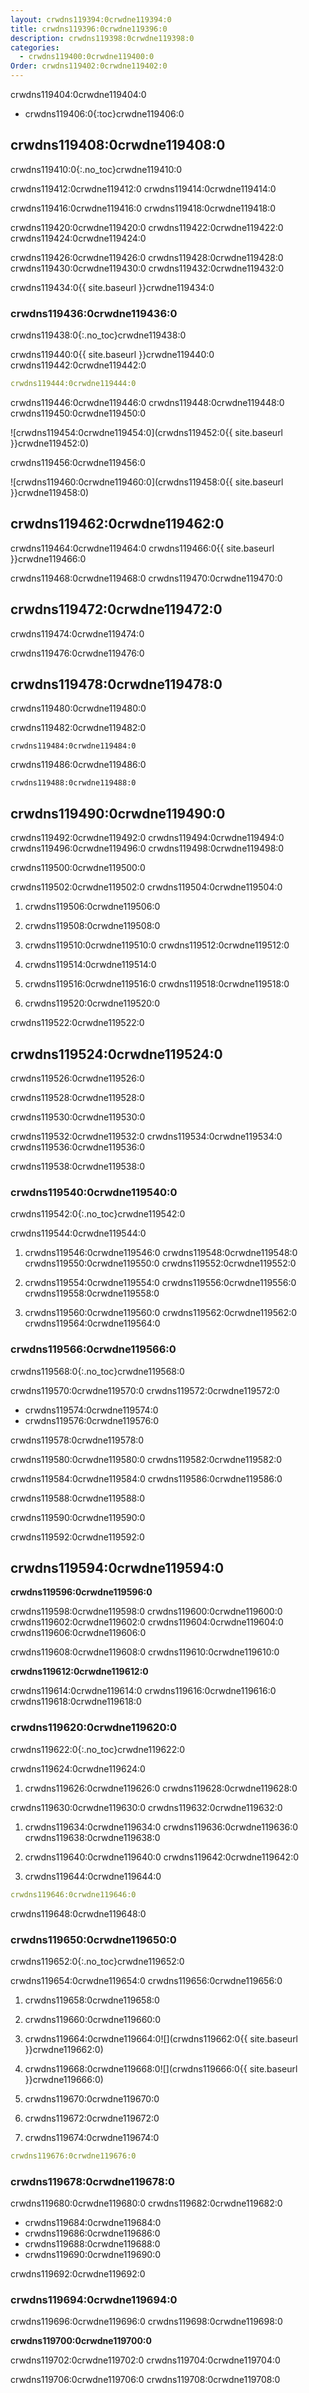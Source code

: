 ```yaml
---
layout: crwdns119394:0crwdne119394:0
title: crwdns119396:0crwdne119396:0
description: crwdns119398:0crwdne119398:0
categories:
  - crwdns119400:0crwdne119400:0
Order: crwdns119402:0crwdne119402:0
---
```

crwdns119404:0crwdne119404:0

- crwdns119406:0{:toc}crwdne119406:0

## crwdns119408:0crwdne119408:0

crwdns119410:0{:.no_toc}crwdne119410:0

crwdns119412:0crwdne119412:0 crwdns119414:0crwdne119414:0

crwdns119416:0crwdne119416:0 crwdns119418:0crwdne119418:0

crwdns119420:0crwdne119420:0 crwdns119422:0crwdne119422:0 crwdns119424:0crwdne119424:0

crwdns119426:0crwdne119426:0 crwdns119428:0crwdne119428:0 crwdns119430:0crwdne119430:0 crwdns119432:0crwdne119432:0

crwdns119434:0{{ site.baseurl }}crwdne119434:0

### crwdns119436:0crwdne119436:0

crwdns119438:0{:.no_toc}crwdne119438:0

crwdns119440:0{{ site.baseurl }}crwdne119440:0 crwdns119442:0crwdne119442:0

```yaml
crwdns119444:0crwdne119444:0
```

crwdns119446:0crwdne119446:0 crwdns119448:0crwdne119448:0 crwdns119450:0crwdne119450:0

![crwdns119454:0crwdne119454:0](crwdns119452:0{{ site.baseurl }}crwdne119452:0)

crwdns119456:0crwdne119456:0

![crwdns119460:0crwdne119460:0](crwdns119458:0{{ site.baseurl }}crwdne119458:0)

## crwdns119462:0crwdne119462:0

crwdns119464:0crwdne119464:0 crwdns119466:0{{ site.baseurl }}crwdne119466:0

crwdns119468:0crwdne119468:0 crwdns119470:0crwdne119470:0

<h2 id="security">crwdns119472:0crwdne119472:0</h2>

crwdns119474:0crwdne119474:0

crwdns119476:0crwdne119476:0

<h2 id="error-messages">crwdns119478:0crwdne119478:0</h2>

crwdns119480:0crwdne119480:0

crwdns119482:0crwdne119482:0

    crwdns119484:0crwdne119484:0
    

crwdns119486:0crwdne119486:0

    crwdns119488:0crwdne119488:0
    

## crwdns119490:0crwdne119490:0

crwdns119492:0crwdne119492:0 crwdns119494:0crwdne119494:0 crwdns119496:0crwdne119496:0 crwdns119498:0crwdne119498:0

crwdns119500:0crwdne119500:0

crwdns119502:0crwdne119502:0 crwdns119504:0crwdne119504:0

1. crwdns119506:0crwdne119506:0

2. crwdns119508:0crwdne119508:0

3. crwdns119510:0crwdne119510:0 crwdns119512:0crwdne119512:0

4. crwdns119514:0crwdne119514:0

5. crwdns119516:0crwdne119516:0 crwdns119518:0crwdne119518:0

6. crwdns119520:0crwdne119520:0

crwdns119522:0crwdne119522:0

## crwdns119524:0crwdne119524:0

crwdns119526:0crwdne119526:0

crwdns119528:0crwdne119528:0

crwdns119530:0crwdne119530:0

crwdns119532:0crwdne119532:0 crwdns119534:0crwdne119534:0 crwdns119536:0crwdne119536:0

crwdns119538:0crwdne119538:0

### crwdns119540:0crwdne119540:0

crwdns119542:0{:.no_toc}crwdne119542:0

crwdns119544:0crwdne119544:0

1. crwdns119546:0crwdne119546:0 crwdns119548:0crwdne119548:0 crwdns119550:0crwdne119550:0 crwdns119552:0crwdne119552:0

2. crwdns119554:0crwdne119554:0 crwdns119556:0crwdne119556:0 crwdns119558:0crwdne119558:0

3. crwdns119560:0crwdne119560:0 crwdns119562:0crwdne119562:0 crwdns119564:0crwdne119564:0

### crwdns119566:0crwdne119566:0

crwdns119568:0{:.no_toc}crwdne119568:0

crwdns119570:0crwdne119570:0 crwdns119572:0crwdne119572:0

- crwdns119574:0crwdne119574:0
- crwdns119576:0crwdne119576:0

crwdns119578:0crwdne119578:0

crwdns119580:0crwdne119580:0 crwdns119582:0crwdne119582:0

crwdns119584:0crwdne119584:0 crwdns119586:0crwdne119586:0

crwdns119588:0crwdne119588:0

crwdns119590:0crwdne119590:0

crwdns119592:0crwdne119592:0

## crwdns119594:0crwdne119594:0

**crwdns119596:0crwdne119596:0**

crwdns119598:0crwdne119598:0 crwdns119600:0crwdne119600:0 crwdns119602:0crwdne119602:0 crwdns119604:0crwdne119604:0 crwdns119606:0crwdne119606:0

crwdns119608:0crwdne119608:0 crwdns119610:0crwdne119610:0

**crwdns119612:0crwdne119612:0**

crwdns119614:0crwdne119614:0 crwdns119616:0crwdne119616:0 crwdns119618:0crwdne119618:0

### crwdns119620:0crwdne119620:0

crwdns119622:0{:.no_toc}crwdne119622:0

crwdns119624:0crwdne119624:0

1. crwdns119626:0crwdne119626:0 crwdns119628:0crwdne119628:0

crwdns119630:0crwdne119630:0 crwdns119632:0crwdne119632:0

1. crwdns119634:0crwdne119634:0 crwdns119636:0crwdne119636:0 crwdns119638:0crwdne119638:0

2. crwdns119640:0crwdne119640:0 crwdns119642:0crwdne119642:0

3. crwdns119644:0crwdne119644:0

```yaml
crwdns119646:0crwdne119646:0
```

crwdns119648:0crwdne119648:0

### crwdns119650:0crwdne119650:0

crwdns119652:0{:.no_toc}crwdne119652:0

crwdns119654:0crwdne119654:0 crwdns119656:0crwdne119656:0

1. crwdns119658:0crwdne119658:0

2. crwdns119660:0crwdne119660:0

3. crwdns119664:0crwdne119664:0![](crwdns119662:0{{ site.baseurl }}crwdne119662:0)

4. crwdns119668:0crwdne119668:0![](crwdns119666:0{{ site.baseurl }}crwdne119666:0)

5. crwdns119670:0crwdne119670:0

6. crwdns119672:0crwdne119672:0

7. crwdns119674:0crwdne119674:0

```yaml
crwdns119676:0crwdne119676:0
```

### crwdns119678:0crwdne119678:0

crwdns119680:0crwdne119680:0 crwdns119682:0crwdne119682:0

- crwdns119684:0crwdne119684:0
- crwdns119686:0crwdne119686:0
- crwdns119688:0crwdne119688:0
- crwdns119690:0crwdne119690:0

crwdns119692:0crwdne119692:0

### crwdns119694:0crwdne119694:0

crwdns119696:0crwdne119696:0 crwdns119698:0crwdne119698:0

**crwdns119700:0crwdne119700:0**

crwdns119702:0crwdne119702:0 crwdns119704:0crwdne119704:0

crwdns119706:0crwdne119706:0 crwdns119708:0crwdne119708:0